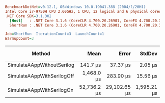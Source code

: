 ``` ini

BenchmarkDotNet=v0.12.1, OS=Windows 10.0.19041.388 (2004/?/20H1)
Intel Core i7-9750H CPU 2.60GHz, 1 CPU, 12 logical and 6 physical cores
.NET Core SDK=3.1.302
  [Host]   : .NET Core 3.1.6 (CoreCLR 4.700.20.26901, CoreFX 4.700.20.31603), X64 RyuJIT
  ShortRun : .NET Core 3.1.6 (CoreCLR 4.700.20.26901, CoreFX 4.700.20.31603), X64 RyuJIT

Job=ShortRun  IterationCount=3  LaunchCount=1  
WarmupCount=3  

```
|                     Method |        Mean |        Error |      StdDev |  Ratio | RatioSD |     Gen 0 |    Gen 1 | Gen 2 |   Allocated |
|--------------------------- |------------:|-------------:|------------:|-------:|--------:|----------:|---------:|------:|------------:|
| SimulateAAppWithoutSerilog |    141.7 μs |     37.37 μs |     2.05 μs |   1.00 |    0.00 |    6.3477 |   0.7324 |     - |    39.16 KB |
| SimulateAAppWithSerilogOff |  1,468.0 μs |    283.90 μs |    15.56 μs |  10.36 |    0.15 |  439.4531 |  54.6875 |     - |     2702 KB |
|  SimulateAAppWithSerilogOn | 52,736.2 μs | 29,102.65 μs | 1,595.21 μs | 372.23 |   15.53 | 7700.0000 | 100.0000 |     - | 47214.61 KB |
